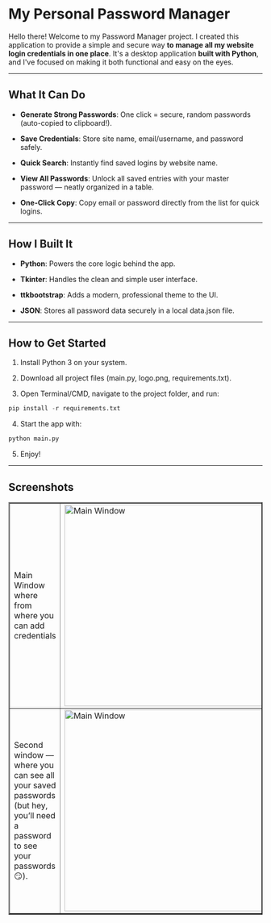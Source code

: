 # My Personal Password Manager

Hello there! Welcome to my Password Manager project. I created this application to provide a simple and secure way **to manage all my website login credentials in one place**. It's a desktop application **built with Python**, and I've focused on making it both functional and easy on the eyes.

---

## What It Can Do

- **Generate Strong Passwords**: One click = secure, random passwords (auto-copied to clipboard!).

- **Save Credentials**: Store site name, email/username, and password safely.

- **Quick Search**: Instantly find saved logins by website name.

- **View All Passwords**: Unlock all saved entries with your master password — neatly organized in a table.

- **One-Click Copy**: Copy email or password directly from the list for quick logins.

---

## How I Built It

- **Python**: Powers the core logic behind the app.

- **Tkinter**: Handles the clean and simple user interface.

- **ttkbootstrap**: Adds a modern, professional theme to the UI.

- **JSON**: Stores all password data securely in a local data.json file.

---

## How to Get Started

1. Install Python 3 on your system.

2. Download all project files (main.py, logo.png, requirements.txt).

3. Open Terminal/CMD, navigate to the project folder, and run:
```python
pip install -r requirements.txt
```

4. Start the app with:
```python
python main.py
```

5. Enjoy!

---

## Screenshots

<table border = 2 width = 800>
    <tr>
        <td width = 500>Main Window where from where you can add credentials</td>
        <td width = 500><img src="screenshots/main_window.png" alt="Main Window" width="400"></td>
    </tr>
    <tr>
        <td>Second window — where you can see all your saved passwords (but hey, you’ll need a password to see your passwords 😏).
</td>
        <td><img src="screenshots/view_window.png" alt="Main Window" width="400"></td>
    </tr>
</table>



